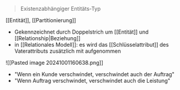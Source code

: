 > Existenzabhängiger Entitäts-Typ

[[Entität]], [[Partitionierung]]

- Gekennzeichnet durch Doppelstrich um [[Entität]] und [[Relationship|Beziehung]]
- in [[Relationales Modell]]: es wird das [[Schlüsselattribut]] des Vaterattributs zusätzlich mit aufgenommen

![[Pasted image 20241001160638.png]]

- "Wenn ein Kunde verschwindet, verschwindet auch der Auftrag"
- "Wenn Auftrag verschwindet, verschwindet auch die Leistung"

